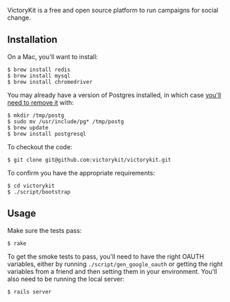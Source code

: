 VictoryKit is a free and open source platform to run campaigns for social change.

## Installation

On a Mac, you'll want to install:

    $ brew install redis
    $ brew install mysql
    $ brew install chromedriver

You may already have a version of Postgres installed, in which case [you'll need to remove it](https://gist.github.com/2471603) with:

    $ mkdir /tmp/postg
    $ sudo mv /usr/include/pg* /tmp/postg
    $ brew update
    $ brew install postgresql

To checkout the code:

    $ git clone git@github.com:victorykit/victorykit.git

To confirm you have the appropriate requirements:

    $ cd victorykit
    $ ./script/bootstrap

## Usage

Make sure the tests pass:

    $ rake

To get the smoke tests to pass, you'll need to have the right OAUTH variables, either by running `./script/gen_google_oauth` or getting the right variables from a friend and then setting them in your environment. You'll also need to be running the local server:

    $ rails server
